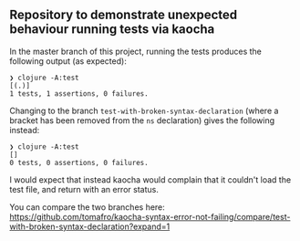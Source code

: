 ## Repository to demonstrate unexpected behaviour running tests via kaocha

In the master branch of this project, running the tests produces the following output (as expected):

    ❯ clojure -A:test
    [(.)]
    1 tests, 1 assertions, 0 failures.

Changing to the branch `test-with-broken-syntax-declaration` (where a bracket has been removed from the `ns` declaration) gives the following instead:

    ❯ clojure -A:test
    []
    0 tests, 0 assertions, 0 failures.

I would expect that instead kaocha would complain that it couldn't load the test file, and return with an error status.

You can compare the two branches here: https://github.com/tomafro/kaocha-syntax-error-not-failing/compare/test-with-broken-syntax-declaration?expand=1
